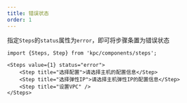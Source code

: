 ```yaml
---
title: 错误状态
order: 1
---
```


指定`Steps`的`status`属性为`error`，即可将步骤条置为错误状态

```vdt
import {Steps, Step} from 'kpc/components/steps';

<Steps value={1} status="error">
    <Step title="选择配置">请选择主机的配置信息</Step>
    <Step title="选择弹性IP">请选择主机弹性IP的配置信息</Step>
    <Step title="设置VPC" />
</Steps>
```
